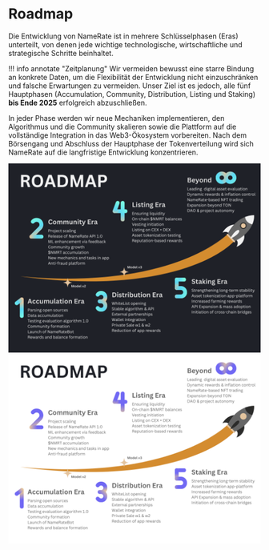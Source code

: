 # Roadmap

Die Entwicklung von NameRate ist in mehrere Schlüsselphasen (Eras) unterteilt, von denen jede wichtige technologische, wirtschaftliche und strategische Schritte beinhaltet. 

!!! info annotate "Zeitplanung"
    Wir vermeiden bewusst eine starre Bindung an konkrete Daten, um die Flexibilität der Entwicklung nicht einzuschränken und falsche Erwartungen zu vermeiden. Unser Ziel ist es jedoch, alle fünf Hauptphasen (Accumulation, Community, Distribution, Listing und Staking) **bis Ende 2025** erfolgreich abzuschließen.

In jeder Phase werden wir neue Mechaniken implementieren, den Algorithmus und die Community skalieren sowie die Plattform auf die vollständige Integration in das Web3-Ökosystem vorbereiten. Nach dem Börsengang und Abschluss der Hauptphase der Tokenverteilung wird sich NameRate auf die langfristige Entwicklung konzentrieren.

![](./images/Main_RoadMap_Stairs_Dark.png#only-dark)
![](./images/Main_RoadMap_Stairs_Light.png#only-light)
